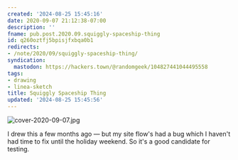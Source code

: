```yaml
---
created: '2024-08-25 15:45:16'
date: 2020-09-07 21:12:38-07:00
description: ''
fname: pub.post.2020.09.squiggly-spaceship-thing
id: q260oztfj5bpisjfxbqa0b1
redirects:
- /note/2020/09/squiggly-spaceship-thing/
syndication:
  mastodon: https://hackers.town/@randomgeek/104827441044495558
tags:
- drawing
- linea-sketch
title: Squiggly Spaceship Thing
updated: '2024-08-25 15:45:56'
---
```


![cover-2020-09-07.jpg](assets/img/2020/cover-2020-09-07.jpg)

I drew this a few months ago — but my site flow's had a bug which I haven't had time to fix until the holiday weekend. So it's a good candidate for testing.